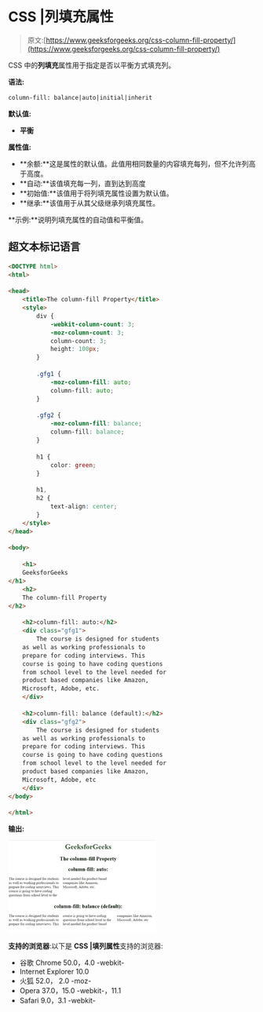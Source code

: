 # CSS |列填充属性

> 原文:[https://www.geeksforgeeks.org/css-column-fill-property/](https://www.geeksforgeeks.org/css-column-fill-property/)

CSS 中的**列填充**属性用于指定是否以平衡方式填充列。

**语法:**

```html
column-fill: balance|auto|initial|inherit
```

**默认值:**

*   **平衡**

**属性值:**

*   **余额:**这是属性的默认值。此值用相同数量的内容填充每列，但不允许列高于高度。
*   **自动:**该值填充每一列，直到达到高度
*   **初始值:**该值用于将列填充属性设置为默认值。
*   **继承:**该值用于从其父级继承列填充属性。

**示例:**说明列填充属性的自动值和平衡值。

## 超文本标记语言

```html
<DOCTYPE html>
<html>

<head>
    <title>The column-fill Property</title>
    <style>
        div {
            -webkit-column-count: 3;
            -moz-column-count: 3;
            column-count: 3;
            height: 100px;
        }

        .gfg1 {
            -moz-column-fill: auto;
            column-fill: auto;
        }

        .gfg2 {
            -moz-column-fill: balance;
            column-fill: balance;
        }

        h1 {
            color: green;
        }

        h1,
        h2 {
            text-align: center;
        }
    </style>
</head>

<body>

    <h1>
    GeeksforGeeks
</h1>
    <h2>
    The column-fill Property
</h2>

    <h2>column-fill: auto:</h2>
    <div class="gfg1">
        The course is designed for students
    as well as working professionals to
    prepare for coding interviews. This
    course is going to have coding questions
    from school level to the level needed for
    product based companies like Amazon,
    Microsoft, Adobe, etc.
    </div>

    <h2>column-fill: balance (default):</h2>
    <div class="gfg2">
        The course is designed for students
    as well as working professionals to
    prepare for coding interviews. This
    course is going to have coding questions
    from school level to the level needed for
    product based companies like Amazon,
    Microsoft, Adobe, etc
    </div>
</body>

</html>                   
```

**输出:**

![](img/1d7dbf9bd71860591379a5908a923de6.png)

**支持的浏览器**:以下是 **CSS |填列属性**支持的浏览器:

*   谷歌 Chrome 50.0，4.0 -webkit-
*   Internet Explorer 10.0
*   火狐 52.0， 2.0 -moz-
*   Opera 37.0，15.0 -webkit-，11.1
*   Safari 9.0，3.1 -webkit-